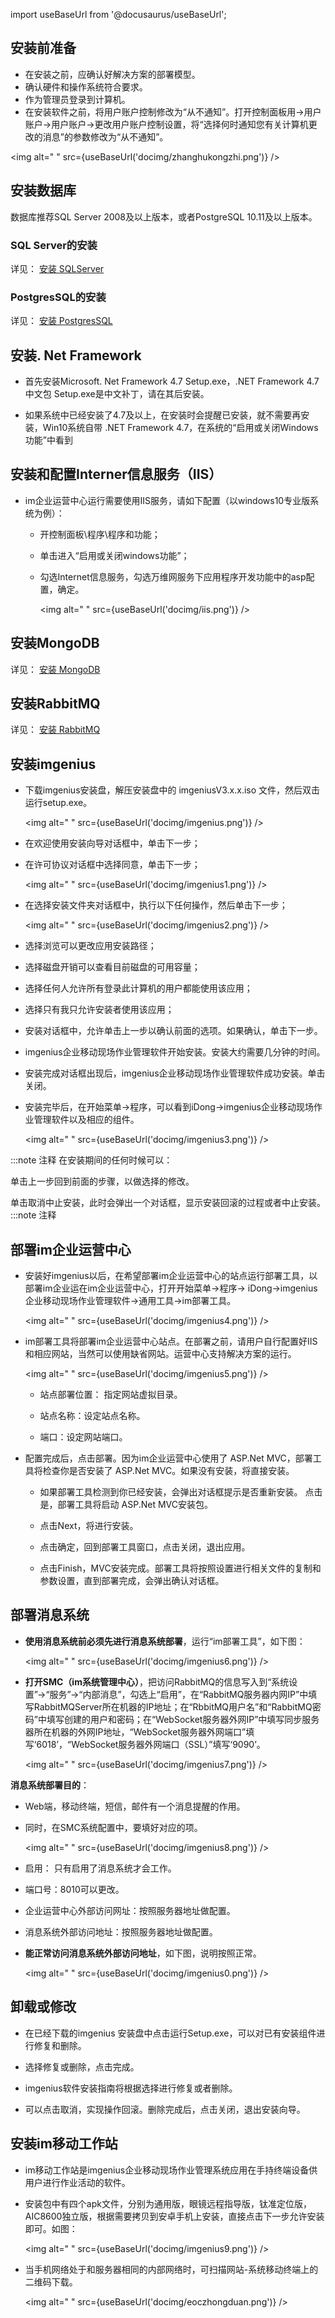 
import useBaseUrl from '@docusaurus/useBaseUrl';

## 安装前准备

* 在安装之前，应确认好解决方案的部署模型。
* 确认硬件和操作系统符合要求。
* 作为管理员登录到计算机。
* 在安装软件之前，将用户账户控制修改为“从不通知”。打开控制面板用→用户账户→用户账户→更改用户账户控制设置，将“选择何时通知您有关计算机更改的消息”的参数修改为“从不通知”。

<img alt=" " src={useBaseUrl('docimg/zhanghukongzhi.png')} />

## 安装数据库

数据库推荐SQL Server 2008及以上版本，或者PostgreSQL 10.11及以上版本。

### SQL Server的安装

详见：
[安装 SQLServer](安装/安装SQLServer.md)

### PostgresSQL的安装

详见：
[安装 PostgresSQL](安装/安装PostgresSQL.md)

## 安装. Net Framework

* 首先安装Microsoft. Net Framework 4.7 Setup.exe，.NET Framework 4.7 中文包 Setup.exe是中文补丁，请在其后安装。

* 如果系统中已经安装了4.7及以上，在安装时会提醒已安装，就不需要再安装，Win10系统自带 .NET Framework 4.7，在系统的“启用或关闭Windows功能”中看到

## 安装和配置Interner信息服务（IIS）

* im企业运营中心运行需要使用IIS服务，请如下配置（以windows10专业版系统为例）：

  * 开控制面板\程序\程序和功能；

  * 单击进入“启用或关闭windows功能”；

  * 勾选Internet信息服务，勾选万维网服务下应用程序开发功能中的asp配置，确定。

    <img alt=" " src={useBaseUrl('docimg/iis.png')} />

## 安装MongoDB

详见：
[安装 MongoDB](安装/安装MongoDB.md)

## 安装RabbitMQ

详见：
[安装 RabbitMQ](安装/安装RabbitMQ.md)

## 安装imgenius

* 下载imgenius安装盘，解压安装盘中的 imgeniusV3.x.x.iso 文件，然后双击运行setup.exe。

  <img alt=" " src={useBaseUrl('docimg/imgenius.png')} />

* 在欢迎使用安装向导对话框中，单击下一步；

* 在许可协议对话框中选择同意，单击下一步；

  <img alt=" " src={useBaseUrl('docimg/imgenius1.png')} />

* 在选择安装文件夹对话框中，执行以下任何操作，然后单击下一步；

  <img alt=" " src={useBaseUrl('docimg/imgenius2.png')} />

* 选择浏览可以更改应用安装路径；

* 选择磁盘开销可以查看目前磁盘的可用容量；

* 选择任何人允许所有登录此计算机的用户都能使用该应用；

* 选择只有我只允许安装者使用该应用；

* 安装对话框中，允许单击上一步以确认前面的选项。如果确认，单击下一步。

* imgenius企业移动现场作业管理软件开始安装。安装大约需要几分钟的时间。

* 安装完成对话框出现后，imgenius企业移动现场作业管理软件成功安装。单击关闭。

* 安装完毕后，在开始菜单→程序，可以看到iDong→imgenius企业移动现场作业管理软件以及相应的组件。

  <img alt=" " src={useBaseUrl('docimg/imgenius3.png')} />

:::note 注释
在安装期间的任何时候可以：

单击上一步回到前面的步骤，以做选择的修改。

单击取消中止安装，此时会弹出一个对话框，显示安装回滚的过程或者中止安装。
:::note 注释

## 部署im企业运营中心

* 安装好imgenius以后，在希望部署im企业运营中心的站点运行部署工具，以部署im企业运在im企业运营中心，打开开始菜单→程序→ iDong→imgenius企业移动现场作业管理软件→通用工具→im部署工具。

  <img alt=" " src={useBaseUrl('docimg/imgenius4.png')} />

* im部署工具将部署im企业运营中心站点。在部署之前，请用户自行配置好IIS和相应网站，当然可以使用缺省网站。运营中心支持解决方案的运行。

  <img alt=" " src={useBaseUrl('docimg/imgenius5.png')} />

  * 站点部署位置： 指定网站虚拟目录。

  * 站点名称：设定站点名称。

  * 端口：设定网站端口。

* 配置完成后，点击部署。因为im企业运营中心使用了 ASP.Net MVC，部署工具将检查你是否安装了 ASP.Net MVC。如果没有安装，将直接安装。

  * 如果部署工具检测到你已经安装，会弹出对话框提示是否重新安装。
点击是，部署工具将启动 ASP.Net MVC安装包。

  * 点击Next，将进行安装。

  * 点击确定，回到部署工具窗口，点击关闭，退出应用。

  * 点击Finish，MVC安装完成。部署工具将按照设置进行相关文件的复制和参数设置，直到部署完成，会弹出确认对话框。

## 部署消息系统

* **使用消息系统前必须先进行消息系统部署**，运行“im部署工具”，如下图：

  <img alt=" " src={useBaseUrl('docimg/imgenius6.png')} />

* **打开SMC（im系统管理中心）**，把访问RabbitMQ的信息写入到“系统设置”→“服务”→“内部消息”，勾选上“启用”，在“RabbitMQ服务器内网IP”中填写RabbitMQServer所在机器的IP地址；在“RbbitMQ用户名”和“RabbitMQ密码”中填写创建的用户和密码；在“WebSocket服务器外网IP”中填写同步服务器所在机器的外网IP地址，“WebSocket服务器外网端口”填写‘6018’，“WebSocket服务器外网端口（SSL）”填写‘9090’。

  <img alt=" " src={useBaseUrl('docimg/imgenius7.png')} />

**消息系统部署目的**：

* Web端，移动终端，短信，邮件有一个消息提醒的作用。
* 同时，在SMC系统配置中，要填好对应的项。

  <img alt=" " src={useBaseUrl('docimg/imgenius8.png')} />

* 启用： 只有启用了消息系统才会工作。
* 端口号：8010可以更改。
* 企业运营中心外部访问网址：按照服务器地址做配置。
* 消息系统外部访问地址：按照服务器地址做配置。

* **能正常访问消息系统外部访问地址**，如下图，说明按照正常。

  <img alt=" " src={useBaseUrl('docimg/imgenius0.png')} />

## 卸载或修改

* 在已经下载的imgenius 安装盘中点击运行Setup.exe，可以对已有安装组件进行修复和删除。

* 选择修复或删除，点击完成。

* imgenius软件安装指南将根据选择进行修复或者删除。

* 可以点击取消，实现操作回滚。删除完成后，点击关闭，退出安装向导。

## 安装im移动工作站

* im移动工作站是imgenius企业移动现场作业管理系统应用在手持终端设备供用户进行作业活动的软件。

* 安装包中有四个apk文件，分别为通用版，眼镜远程指导版，钛准定位版，AIC8600独立版，根据需要拷贝到安卓手机上安装，直接点击下一步允许安装即可。如图：

  <img alt=" " src={useBaseUrl('docimg/imgenius9.png')} />

* 当手机网络处于和服务器相同的内部网络时，可扫描网站-系统移动终端上的二维码下载。

  <img alt=" " src={useBaseUrl('docimg/eoczhongduan.png')} />
